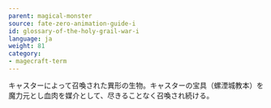 ```yaml
---
parent: magical-monster
source: fate-zero-animation-guide-i
id: glossary-of-the-holy-grail-war-i
language: ja
weight: 81
category:
- magecraft-term
---
```


キャスターによって召喚された異形の生物。キャスターの宝具（螺湮城教本）を魔力元とし血肉を媒介として、尽きることなく召喚され続ける。
